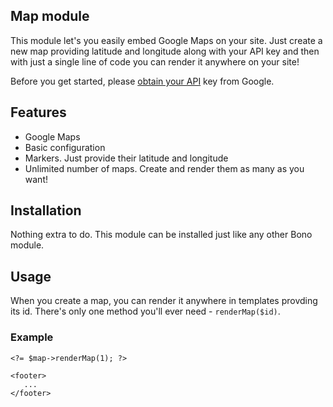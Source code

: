 
## Map module

This module let's you easily embed Google Maps on your site. Just create a new map providing latitude and longitude along with your API key and then with just a single line of code you can render it anywhere on your site!

Before you get started, please [obtain your API](https://developers.google.com/maps/documentation/javascript/get-api-key) key from Google.

## Features

- Google Maps
- Basic configuration
- Markers. Just provide their latitude and longitude
- Unlimited number of maps. Create and render them as many as you want!

## Installation

Nothing extra to do. This module can be installed just like any other Bono module.

## Usage

When you create a map, you can render it anywhere in templates provding its id. There's only one method you'll ever need - `renderMap($id)`.

### Example

    <?= $map->renderMap(1); ?>
    
    <footer>
       ...
    </footer>
